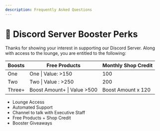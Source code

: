 ```yaml
---
description: Frequently Asked Questions
---
```


# 🚀 Discord Server Booster Perks

Thanks for showing your interest in supporting our Discord Server. Along with access to the lounge, you are entitled to the following:

| Boosts | Free Products               | Monthly Shop Credit |
| ------ | --------------------------- | ------------------- |
| One    | One \| Value: >150          | 100                 |
| Two    | Two \| Value : >250         | 200                 |
| Three+ | Boost Amount+ \| Value >500 | Boost Amount x 120  |



* Lounge Access
* Automated Support
* Channel to talk with Executive Staff
* Free Products + Shop Credit
* Booster Giveaways

